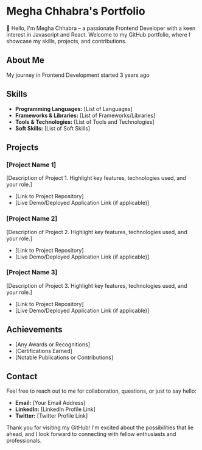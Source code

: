 # Megha Chhabra's Portfolio

👋 Hello, I'm Megha Chhabra – a passionate Frontend Developer with a keen interest in Javascript and React. Welcome to my GitHub portfolio, where I showcase my skills, projects, and contributions.

## About Me
My journey in Frontend Development started 3 years ago

## Skills

- **Programming Languages:** [List of Languages]
- **Frameworks & Libraries:** [List of Frameworks/Libraries]
- **Tools & Technologies:** [List of Tools and Technologies]
- **Soft Skills:** [List of Soft Skills]

## Projects

### [Project Name 1]

[Description of Project 1. Highlight key features, technologies used, and your role.]

- [Link to Project Repository]
- [Live Demo/Deployed Application Link (if applicable)]

### [Project Name 2]

[Description of Project 2. Highlight key features, technologies used, and your role.]

- [Link to Project Repository]
- [Live Demo/Deployed Application Link (if applicable)]

### [Project Name 3]

[Description of Project 3. Highlight key features, technologies used, and your role.]

- [Link to Project Repository]
- [Live Demo/Deployed Application Link (if applicable)]

## Achievements

- [Any Awards or Recognitions]
- [Certifications Earned]
- [Notable Publications or Contributions]

## Contact

Feel free to reach out to me for collaboration, questions, or just to say hello:

- **Email:** [Your Email Address]
- **LinkedIn:** [LinkedIn Profile Link]
- **Twitter:** [Twitter Profile Link]

Thank you for visiting my GitHub! I'm excited about the possibilities that lie ahead, and I look forward to connecting with fellow enthusiasts and professionals.

